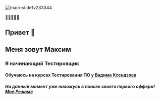  ![main-slide1v233344](https://user-images.githubusercontent.com/103383350/177047510-4983928c-949d-4808-b9e6-a878ecf7326d.jpg)          


💠💠💠💠💠

## Привет 👋
## Меня зовут Максим 
### Я начинающий Тестировщик
#### Обучаюсь на курсах Тестирования ПО у [Вадима Ксендзова](https://ksendzov.com/)
##### На данный момент уже нахожусь в поиске своего первого оффера! [Моё Резюме](https://chelyabinsk.hh.ru/applicant/resumes/view?resume=1e033319ff064f69de0039ed1f76526f536c6a)
